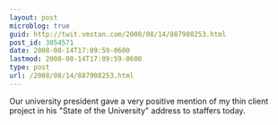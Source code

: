 ```yaml
---
layout: post
microblog: true
guid: http://twit.vmstan.com/2008/08/14/887908253.html
post_id: 3054571
date: 2008-08-14T17:09:59-0600
lastmod: 2008-08-14T17:09:59-0600
type: post
url: /2008/08/14/887908253.html
---
```

Our university president gave a very positive mention of my thin client project in his "State of the University" address to staffers today.
